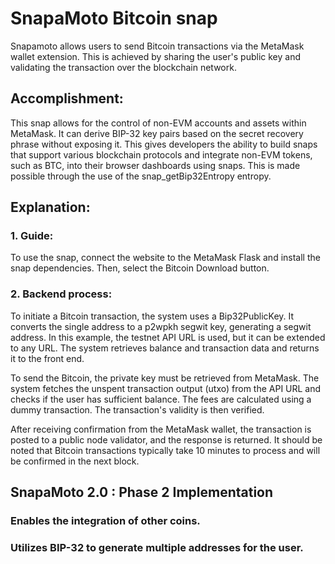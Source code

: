 
# SnapaMoto Bitcoin snap

Snapamoto allows users to send Bitcoin transactions via the MetaMask wallet extension. This is achieved by sharing the user's public key and validating the transaction over the blockchain network.

## Accomplishment:

This snap allows for the control of non-EVM accounts and assets within MetaMask. It can derive BIP-32 key pairs based on the secret recovery phrase without exposing it. This gives developers the ability to build snaps that support various blockchain protocols and integrate non-EVM tokens, such as BTC, into their browser dashboards using snaps. This is made possible through the use of the snap_getBip32Entropy entropy.

## Explanation:

### 1. Guide: 

To use the snap, connect the website to the MetaMask Flask and install the snap dependencies. Then, select the Bitcoin Download button.


### 2. Backend process: 

To initiate a Bitcoin transaction, the system uses a Bip32PublicKey. It converts the single address to a p2wpkh segwit key, generating a segwit address. In this example, the testnet API URL is used, but it can be extended to any URL. The system retrieves balance and transaction data and returns it to the front end.

To send the Bitcoin, the private key must be retrieved from MetaMask. The system fetches the unspent transaction output (utxo) from the API URL and checks if the user has sufficient balance. The fees are calculated using a dummy transaction. The transaction's validity is then verified.

After receiving confirmation from the MetaMask wallet, the transaction is posted to a public node validator, and the response is returned. It should be noted that Bitcoin transactions typically take 10 minutes to process and will be confirmed in the next block.


## SnapaMoto 2.0 : Phase 2 Implementation

### Enables the integration of other coins.
### Utilizes BIP-32 to generate multiple addresses for the user.

